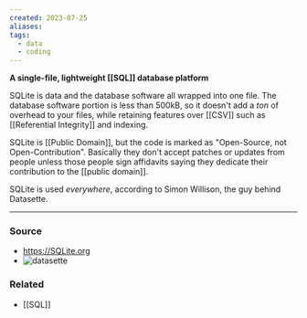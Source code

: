 ```yaml
---
created: 2023-07-25
aliases: 
tags:
  - data
  - coding
---
```

**A single-file, lightweight [[SQL]] database platform**

SQLite is data and the database software all wrapped into one file. The database software portion is less than 500kB, so it doesn't add a *ton* of overhead to your files, while retaining features over [[CSV]] such as [[Referential Integrity]] and indexing.

SQLite is [[Public Domain]], but the code is marked as "Open-Source, not Open-Contribution". Basically they don't accept patches or updates from people unless those people sign affidavits saying they dedicate their contribution to the [[public domain]].

SQLite is used *everywhere*, according to Simon Willison, the guy behind Datasette.

****
### Source
- https://SQLite.org
- ![datasette](https://youtu.be/l1EFThsAFgs)

### Related
- [[SQL]]
 